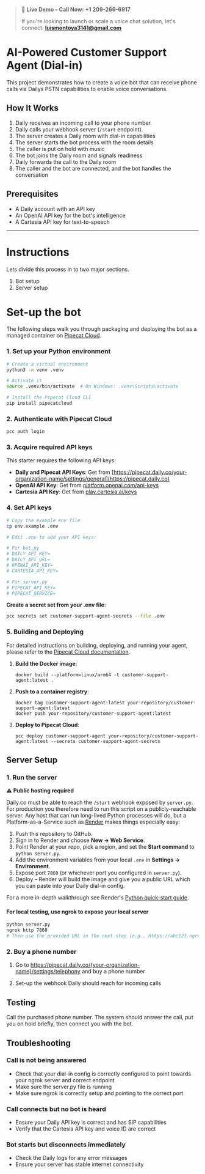 <!-- @format -->

> 🎉 **Live Demo – Call Now:** **+1&nbsp;209-266-6917**
>
> If you're looking to launch or scale a voice chat solution, let's connect: **luismontoya3141@gmail.com**

# AI-Powered Customer Support Agent (Dial-in)

This project demonstrates how to create a voice bot that can receive phone calls via Dailys PSTN capabilities to enable voice conversations.

## How It Works

1. Daily receives an incoming call to your phone number.
2. Daily calls your webhook server (`/start` endpoint).
3. The server creates a Daily room with dial-in capabilities
4. The server starts the bot process with the room details
5. The caller is put on hold with music
6. The bot joins the Daily room and signals readiness
7. Daily forwards the call to the Daily room
8. The caller and the bot are connected, and the bot handles the conversation

## Prerequisites

- A Daily account with an API key
- An OpenAI API key for the bot's intelligence
- A Cartesia API key for text-to-speech

---

# Instructions

Lets divide this process in to two major sections.

1. Bot setup
1. Server setup

# Set-up the bot

The following steps walk you through packaging and deploying the bot as a managed container on [Pipecat Cloud](https://pipecat.daily.co/).

### 1. Set up your Python environment

```bash
# Create a virtual environment
python3 -m venv .venv

# Activate it
source .venv/bin/activate  # On Windows: .venv\Scripts\activate

# Install the Pipecat Cloud CLI
pip install pipecatcloud
```

### 2. Authenticate with Pipecat Cloud

```bash
pcc auth login
```

### 3. Acquire required API keys

This starter requires the following API keys:

- **Daily and Pipecat API Keys**: Get from [https://pipecat.daily.co/your-organization-name/settings/general](https://pipecat.daily.co)
- **OpenAI API Key**: Get from [platform.openai.com/api-keys](https://platform.openai.com/api-keys)
- **Cartesia API Key**: Get from [play.cartesia.ai/keys](https://play.cartesia.ai/keys)

### 4. Set API keys

```bash
# Copy the example env file
cp env.example .env

# Edit .env to add your API keys:

# For bot.py
# DAILY_API_KEY=
# DAILY_API_URL=
# OPENAI_API_KEY=
# CARTESIA_API_KEY=

# For server.py
# PIPECAT_API_KEY=
# PIPECAT_SERVICE=
```

**Create a secret set from your .env file**:

```bash
pcc secrets set customer-support-agent-secrets --file .env
```

### 5. Building and Deploying

For detailed instructions on building, deploying, and running your agent, please refer to the [Pipecat Cloud documentation](https://docs.pipecat.daily.co/quickstart).

1. **Build the Docker image**:

   ```shell
   docker build --platform=linux/arm64 -t customer-support-agent:latest .
   ```

2. **Push to a container registry**:

   ```shell
   docker tag customer-support-agent:latest your-repository/customer-support-agent:latest
   docker push your-repository/customer-support-agent:latest
   ```

3. **Deploy to Pipecat Cloud**:

   ```shell
   pcc deploy customer-support-agent your-repository/customer-support-agent:latest --secrets customer-support-agent-secrets
   ```

## Server Setup

### 1. Run the server

⚠️ **Public hosting required**

Daily.co must be able to reach the `/start` webhook exposed by `server.py`. For production you therefore need to run this script on a publicly-reachable server. Any host that can run long-lived Python processes will do, but a Platform-as-a-Service such as [Render](https://render.com/) makes things especially easy:

1. Push this repository to GitHub.
2. Sign in to Render and choose **New → Web Service**.
3. Point Render at your repo, pick a region, and set the **Start command** to `python server.py`.
4. Add the environment variables from your local `.env` in **Settings → Environment**.
5. Expose port `7860` (or whichever port you configured in `server.py`).
6. Deploy – Render will build the image and give you a public URL which you can paste into your Daily dial-in config.

For a more in-depth walkthrough see Render's [Python quick-start guide](https://render.com/docs/deploy-python).

#### For local testing, use ngrok to expose your local server

```bash
python server.py
ngrok http 7860
# Then use the provided URL in the next step (e.g., https://abc123.ngrok.io/start)
```

### 2. Buy a phone number

1. Go to https://pipecat.daily.co/{your-organization-name}/settings/telephony and buy a phone number

2. Set-up the webhook Daily should reach for incoming calls

## Testing

Call the purchased phone number. The system should answer the call, put you on hold briefly, then connect you with the bot.

## Troubleshooting

### Call is not being answered

- Check that your dial-in config is correctly configured to point towards your ngrok server and correct endpoint
- Make sure the server.py file is running
- Make sure ngrok is correctly setup and pointing to the correct port

### Call connects but no bot is heard

- Ensure your Daily API key is correct and has SIP capabilities
- Verify that the Cartesia API key and voice ID are correct

### Bot starts but disconnects immediately

- Check the Daily logs for any error messages
- Ensure your server has stable internet connectivity
